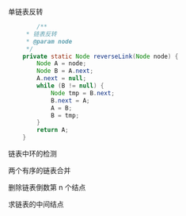 单链表反转
```java
		/**
     * 链表反转
     * @param node
     */
    private static Node reverseLink(Node node) {
        Node A = node;
        Node B = A.next;
        A.next = null;
        while (B != null) {
            Node tmp = B.next;
            B.next = A;
            A = B;
            B = tmp;
        }
        return A;
    }
```

链表中环的检测

两个有序的链表合并

删除链表倒数第 n 个结点

求链表的中间结点